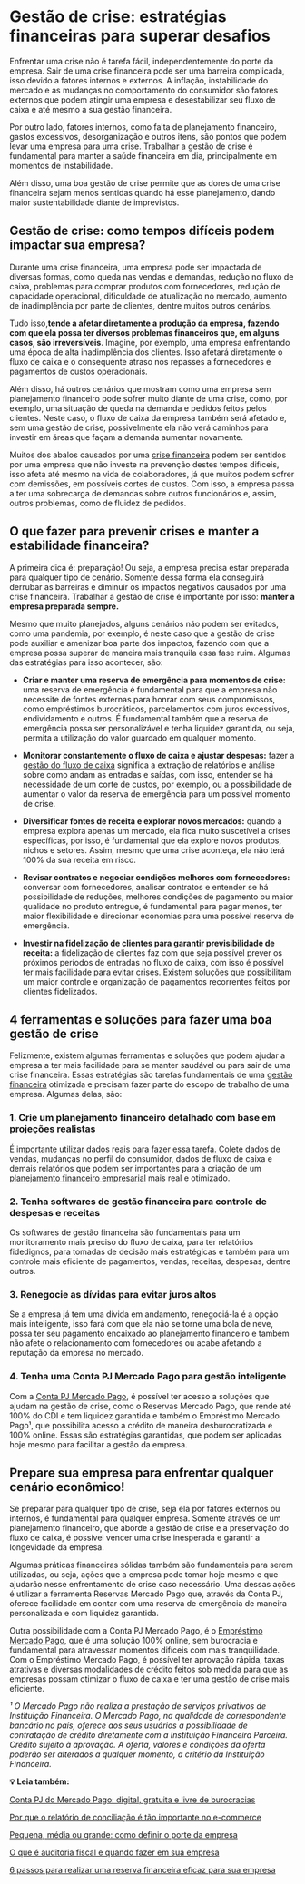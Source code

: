 # Gestão de crise: estratégias financeiras para superar desafios

Enfrentar uma crise não é tarefa fácil, independentemente do porte da empresa. Sair de uma crise financeira pode ser uma barreira complicada, isso devido a fatores internos e externos. A inflação, instabilidade do mercado e as mudanças no comportamento do consumidor são fatores externos que podem atingir uma empresa e desestabilizar seu fluxo de caixa e até mesmo a sua gestão financeira.

Por outro lado, fatores internos, como falta de planejamento financeiro, gastos excessivos, desorganização e outros itens, são pontos que podem levar uma empresa para uma crise. Trabalhar a gestão de crise é fundamental para manter a saúde financeira em dia, principalmente em momentos de instabilidade.

Além disso, uma boa gestão de crise permite que as dores de uma crise financeira sejam menos sentidas quando há esse planejamento, dando maior sustentabilidade diante de imprevistos.

## **Gestão de crise: como tempos difíceis podem impactar sua empresa?**

Durante uma crise financeira, uma empresa pode ser impactada de diversas formas, como queda nas vendas e demandas, redução no fluxo de caixa, problemas para comprar produtos com fornecedores, redução de capacidade operacional, dificuldade de atualização no mercado, aumento de inadimplência por parte de clientes, dentre muitos outros cenários.

Tudo isso,**tende a afetar diretamente a produção da empresa, fazendo com que ela possa ter diversos problemas financeiros que, em alguns casos, são irreversíveis**. Imagine, por exemplo, uma empresa enfrentando uma época de alta inadimplência dos clientes. Isso afetará diretamente o fluxo de caixa e o consequente atraso nos repasses a fornecedores e pagamentos de custos operacionais.

Além disso, há outros cenários que mostram como uma empresa sem planejamento financeiro pode sofrer muito diante de uma crise, como, por exemplo, uma situação de queda na demanda e pedidos feitos pelos clientes. Neste caso, o fluxo de caixa da empresa também será afetado e, sem uma gestão de crise, possivelmente ela não verá caminhos para investir em áreas que façam a demanda aumentar novamente.

Muitos dos abalos causados por uma [crise financeira](https://meubolso.mercadopago.com.br/como-evitar-uma-crise-financeira-na-empresa) podem ser sentidos por uma empresa que não investe na prevenção destes tempos difíceis, isso afeta até mesmo na vida de colaboradores, já que muitos podem sofrer com demissões, em possíveis cortes de custos. Com isso, a empresa passa a ter uma sobrecarga de demandas sobre outros funcionários e, assim, outros problemas, como de fluidez de pedidos.

## **O que fazer para prevenir crises e manter a estabilidade financeira?**

A primeira dica é: preparação! Ou seja, a empresa precisa estar preparada para qualquer tipo de cenário. Somente dessa forma ela conseguirá derrubar as barreiras e diminuir os impactos negativos causados por uma crise financeira. Trabalhar a gestão de crise é importante por isso: **manter a empresa preparada sempre.**

Mesmo que muito planejados, alguns cenários não podem ser evitados, como uma pandemia, por exemplo, é neste caso que a gestão de crise pode auxiliar e amenizar boa parte dos impactos, fazendo com que a empresa possa superar de maneira mais tranquila essa fase ruim. Algumas das estratégias para isso acontecer, são:

- **Criar e manter uma reserva de emergência para momentos de crise:** uma reserva de emergência é fundamental para que a empresa não necessite de fontes externas para honrar com seus compromissos, como empréstimos burocráticos, parcelamentos com juros excessivos, endividamento e outros. É fundamental também que a reserva de emergência possa ser personalizável e tenha liquidez garantida, ou seja, permita a utilização do valor guardado em qualquer momento.

- **Monitorar constantemente o fluxo de caixa e ajustar despesas:** fazer a [gestão do fluxo de caixa](https://meubolso.mercadopago.com.br/credito-ferramenta-para-gestao-do-fluxo-de-caixa) significa a extração de relatórios e análise sobre como andam as entradas e saídas, com isso, entender se há necessidade de um corte de custos, por exemplo, ou a possibilidade de aumentar o valor da reserva de emergência para um possível momento de crise.

- **Diversificar fontes de receita e explorar novos mercados:** quando a empresa explora apenas um mercado, ela fica muito suscetível a crises específicas, por isso, é fundamental que ela explore novos produtos, nichos e setores. Assim, mesmo que uma crise aconteça, ela não terá 100% da sua receita em risco.

- **Revisar contratos e negociar condições melhores com fornecedores:** conversar com fornecedores, analisar contratos e entender se há possibilidade de reduções, melhores condições de pagamento ou maior qualidade no produto entregue, é fundamental para pagar menos, ter maior flexibilidade e direcionar economias para uma possível reserva de emergência.

- **Investir na fidelização de clientes para garantir previsibilidade de receita:** a fidelização de clientes faz com que seja possível prever os próximos períodos de entradas no fluxo de caixa, com isso é possível ter mais facilidade para evitar crises. Existem soluções que possibilitam um maior controle e organização de pagamentos recorrentes feitos por clientes fidelizados.

## **4 ferramentas e soluções para fazer uma boa gestão de crise**

Felizmente, existem algumas ferramentas e soluções que podem ajudar a empresa a ter mais facilidade para se manter saudável ou para sair de uma crise financeira. Essas estratégias são tarefas fundamentais de uma [gestão financeira](https://meubolso.mercadopago.com.br/gestao-financeira-mercado-pago-ecommerce) otimizada e precisam fazer parte do escopo de trabalho de uma empresa. Algumas delas, são:

### **1. Crie um planejamento financeiro detalhado com base em projeções realistas**

É importante utilizar dados reais para fazer essa tarefa. Colete dados de vendas, mudanças no perfil do consumidor, dados de fluxo de caixa e demais relatórios que podem ser importantes para a criação de um [planejamento financeiro empresarial](https://meubolso.mercadopago.com.br/planejamento-financeiro-empresarial-eficiente) mais real e otimizado.

### **2. Tenha softwares de gestão financeira para controle de despesas e receitas**

Os softwares de gestão financeira são fundamentais para um monitoramento mais preciso do fluxo de caixa, para ter relatórios fidedignos, para tomadas de decisão mais estratégicas e também para um controle mais eficiente de pagamentos, vendas, receitas, despesas, dentre outros.

### **3. Renegocie as dívidas para evitar juros altos**

Se a empresa já tem uma dívida em andamento, renegociá-la é a opção mais inteligente, isso fará com que ela não se torne uma bola de neve, possa ter seu pagamento encaixado ao planejamento financeiro e também não afete o relacionamento com fornecedores ou acabe afetando a reputação da empresa no mercado.

### **4. Tenha uma Conta PJ Mercado Pago para gestão inteligente**

Com a [Conta PJ Mercado Pago](https://meubolso.mercadopago.com.br/como-analisar-relatorios-de-vendas-na-conta-pj-mercado-pago), é possível ter acesso a soluções que ajudam na gestão de crise, como o Reservas Mercado Pago, que rende até 100% do CDI e tem liquidez garantida e também o Empréstimo Mercado Pago¹, que possibilita acesso a crédito de maneira desburocratizada e 100% online. Essas são estratégias garantidas, que podem ser aplicadas hoje mesmo para facilitar a gestão da empresa.

## **Prepare sua empresa para enfrentar qualquer cenário econômico!**

Se preparar para qualquer tipo de crise, seja ela por fatores externos ou internos, é fundamental para qualquer empresa. Somente através de um planejamento financeiro, que aborde a gestão de crise e a preservação do fluxo de caixa, é possível vencer uma crise inesperada e garantir a longevidade da empresa.

Algumas práticas financeiras sólidas também são fundamentais para serem utilizadas, ou seja, ações que a empresa pode tomar hoje mesmo e que ajudarão nesse enfrentamento de crise caso necessário. Uma dessas ações é utilizar a ferramenta Reservas Mercado Pago que, através da Conta PJ, oferece facilidade em contar com uma reserva de emergência de maneira personalizada e com liquidez garantida.

Outra possibilidade com a Conta PJ Mercado Pago, é o [Empréstimo Mercado Pago](https://meubolso.mercadopago.com.br/oferta-emprestimo-mercado-pago-para-empresas), que é uma solução 100% online, sem burocracia e fundamental para atravessar momentos difíceis com mais tranquilidade. Com o Empréstimo Mercado Pago, é possível ter aprovação rápida, taxas atrativas e diversas modalidades de crédito feitos sob medida para que as empresas possam otimizar o fluxo de caixa e ter uma gestão de crise mais eficiente.

*¹ O Mercado Pago não realiza a prestação de serviços privativos de Instituição Financeira. O Mercado Pago, na qualidade de correspondente bancário no país, oferece aos seus usuários a possibilidade de contratação de crédito diretamente com a Instituição Financeira Parceira. Crédito sujeito à aprovação. A oferta, valores e condições da oferta poderão ser alterados a qualquer momento, a critério da Instituição Financeira.*

**💡 Leia também:**

[Conta PJ do Mercado Pago: digital, gratuita e livre de burocracias](https://meubolso.mercadopago.com.br/conta-pj-mercado-pago-digital-gratuita-livre-burocracias)

[Por que o relatório de conciliação é tão importante no e-commerce](https://meubolso.mercadopago.com.br/por-que-os-relatorios-de-conciliacao-sao-tao-importantes-para-o-seu-e-commerce)

[Pequena, média ou grande: como definir o porte da empresa](https://meubolso.mercadopago.com.br/porte-da-empresa)

[O que é auditoria fiscal e quando fazer em sua empresa](https://meubolso.mercadopago.com.br/quando-fazer-auditoria-fiscal)

[6 passos para realizar uma reserva financeira eficaz para sua empresa](https://meubolso.mercadopago.com.br/reserva-financeira-por-que-o-provisionamento-importa)